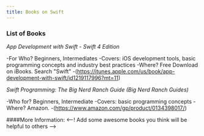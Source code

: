 ```yaml
---
title: Books on Swift
---
```


 ### List of Books
 
 *App Development with Swift - Swift 4 Edition*
 
 -For Who? Beginners, Intermediates
 -Covers: iOS development tools, basic programming concepts and industry best practices
 -Where? Free Download on iBooks. Search "Swift"
 -(https://itunes.apple.com/us/book/app-development-with-swift/id1219117996?mt=11)


*Swift Programming: The Big Nerd Ranch Guide (Big Nerd Ranch Guides)*

-Who for? Beginners, Intermediate
-Covers: basic programming concepts
-Where? Amazon.
-(https://www.amazon.com/gp/product/0134398017/)

 ####More Information:
 <--! Add some awesome books you think will be helpful to others -->
 
